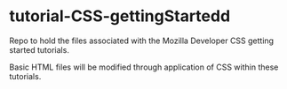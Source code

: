 # tutorial-CSS-gettingStartedd
Repo to hold the files associated with the Mozilla Developer CSS getting started tutorials.

Basic HTML files will be modified through application of CSS within these tutorials.
